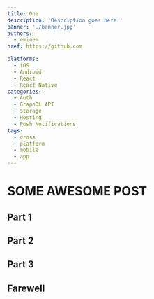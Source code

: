 ```yaml
---
title: One
description: 'Description goes here.'
banner: './banner.jpg'
authors:
  - eminem
href: https://github.com

platforms:
  - iOS
  - Android
  - React
  - React Native
categories:
  - Auth
  - GraphQL API
  - Storage
  - Hosting
  - Push Notifications
tags:
  - cross
  - platform
  - mobile
  - app
---
```


# SOME AWESOME POST

## Part 1

## Part 2

## Part 3

## Farewell
